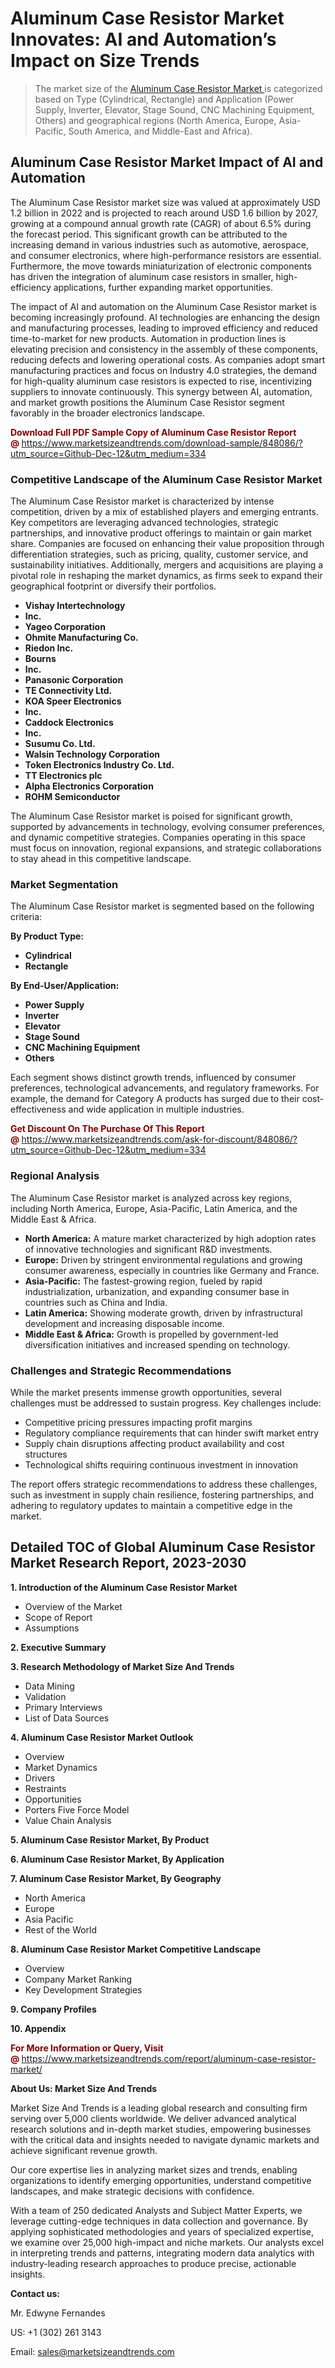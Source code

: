 <H1>Aluminum Case Resistor Market Innovates: AI and Automation’s Impact on Size Trends</H1><blockquote><p>The market size of the <a href="https://www.marketsizeandtrends.com/download-sample/848086/?utm_source=Github-Dec-12&amp;utm_medium=334" target="_blank">Aluminum Case Resistor Market </a>is categorized based on Type (Cylindrical, Rectangle) and Application (Power Supply, Inverter, Elevator, Stage Sound, CNC Machining Equipment, Others) and geographical regions (North America, Europe, Asia-Pacific, South America, and Middle-East and Africa).</p></blockquote><p><h2>Aluminum Case Resistor Market Impact of AI and Automation</h2><p>The Aluminum Case Resistor market size was valued at approximately USD 1.2 billion in 2022 and is projected to reach around USD 1.6 billion by 2027, growing at a compound annual growth rate (CAGR) of about 6.5% during the forecast period. This significant growth can be attributed to the increasing demand in various industries such as automotive, aerospace, and consumer electronics, where high-performance resistors are essential. Furthermore, the move towards miniaturization of electronic components has driven the integration of aluminum case resistors in smaller, high-efficiency applications, further expanding market opportunities.</p><p>The impact of AI and automation on the Aluminum Case Resistor market is becoming increasingly profound. AI technologies are enhancing the design and manufacturing processes, leading to improved efficiency and reduced time-to-market for new products. Automation in production lines is elevating precision and consistency in the assembly of these components, reducing defects and lowering operational costs. As companies adopt smart manufacturing practices and focus on Industry 4.0 strategies, the demand for high-quality aluminum case resistors is expected to rise, incentivizing suppliers to innovate continuously. This synergy between AI, automation, and market growth positions the Aluminum Case Resistor segment favorably in the broader electronics landscape.</p></p><p><strong><span style="color: #800000;">Download Full PDF Sample Copy of Aluminum Case Resistor Report @</span>&nbsp;</strong><a href="https://www.marketsizeandtrends.com/download-sample/848086/?utm_source=Github-Dec-12&amp;utm_medium=334">https://www.marketsizeandtrends.com/download-sample/848086/?utm_source=Github-Dec-12&amp;utm_medium=334</a></p><h3>Competitive Landscape of the Aluminum Case Resistor Market</h3><p>The Aluminum Case Resistor market is characterized by intense competition, driven by a mix of established players and emerging entrants. Key competitors are leveraging advanced technologies, strategic partnerships, and innovative product offerings to maintain or gain market share. Companies are focused on enhancing their value proposition through differentiation strategies, such as pricing, quality, customer service, and sustainability initiatives. Additionally, mergers and acquisitions are playing a pivotal role in reshaping the market dynamics, as firms seek to expand their geographical footprint or diversify their portfolios.</p><p><strong><p><ul><li>Vishay Intertechnology </li><li> Inc. </li><li> Yageo Corporation </li><li> Ohmite Manufacturing Co. </li><li> Riedon Inc. </li><li> Bourns </li><li> Inc. </li><li> Panasonic Corporation </li><li> TE Connectivity Ltd. </li><li> KOA Speer Electronics </li><li> Inc. </li><li> Caddock Electronics </li><li> Inc. </li><li> Susumu Co. Ltd. </li><li> Walsin Technology Corporation </li><li> Token Electronics Industry Co. Ltd. </li><li> TT Electronics plc </li><li> Alpha Electronics Corporation </li><li> ROHM Semiconductor</p></li></ul></p></strong></p><p>The Aluminum Case Resistor market is poised for significant growth, supported by advancements in technology, evolving consumer preferences, and dynamic competitive strategies. Companies operating in this space must focus on innovation, regional expansions, and strategic collaborations to stay ahead in this competitive landscape.</p><h3>Market Segmentation</h3><p>The Aluminum Case Resistor market is segmented based on the following criteria:</p><p><strong>By Product Type:</strong></p><p><strong><p><ul><li>Cylindrical </li><li> Rectangle</p></li></ul></p></strong></p><p><strong>By End-User/Application:</strong></p><p><strong><p><ul><li>Power Supply </li><li> Inverter </li><li> Elevator </li><li> Stage Sound </li><li> CNC Machining Equipment </li><li> Others</p></li></ul></p></strong></p><p>Each segment shows distinct growth trends, influenced by consumer preferences, technological advancements, and regulatory frameworks. For example, the demand for Category A products has surged due to their cost-effectiveness and wide application in multiple industries.</p><p><strong><span style="color: #800000;">Get Discount On The Purchase Of This Report @&nbsp;</span></strong><a href="https://www.marketsizeandtrends.com/ask-for-discount/848086/?utm_source=Github-Dec-12&amp;utm_medium=334">https://www.marketsizeandtrends.com/ask-for-discount/848086/?utm_source=Github-Dec-12&amp;utm_medium=334</a></p><h3>Regional Analysis</h3><p>The Aluminum Case Resistor market is analyzed across key regions, including North America, Europe, Asia-Pacific, Latin America, and the Middle East &amp; Africa.</p><ul><li><strong>North America:</strong> A mature market characterized by high adoption rates of innovative technologies and significant R&amp;D investments.</li><li><strong>Europe:</strong> Driven by stringent environmental regulations and growing consumer awareness, especially in countries like Germany and France.</li><li><strong>Asia-Pacific:</strong> The fastest-growing region, fueled by rapid industrialization, urbanization, and expanding consumer base in countries such as China and India.</li><li><strong>Latin America:</strong> Showing moderate growth, driven by infrastructural development and increasing disposable income.</li><li><strong>Middle East &amp; Africa:</strong> Growth is propelled by government-led diversification initiatives and increased spending on technology.</li></ul><h3>Challenges and Strategic Recommendations</h3><p>While the market presents immense growth opportunities, several challenges must be addressed to sustain progress. Key challenges include:</p><ul><li>Competitive pricing pressures impacting profit margins</li><li>Regulatory compliance requirements that can hinder swift market entry</li><li>Supply chain disruptions affecting product availability and cost structures</li><li>Technological shifts requiring continuous investment in innovation</li></ul><p>The report offers strategic recommendations to address these challenges, such as investment in supply chain resilience, fostering partnerships, and adhering to regulatory updates to maintain a competitive edge in the market.</p><h2>Detailed TOC of Global Aluminum Case Resistor Market Research Report, 2023-2030</h2><p><strong>1. Introduction of the Aluminum Case Resistor Market</strong></p><ul><li>Overview of the Market</li><li>Scope of Report</li><li>Assumptions&nbsp;</li></ul><p><strong>2. Executive Summary</strong></p><p><strong>3. Research Methodology of <strong>Market Size And Trends</strong></strong></p><ul><li>Data Mining</li><li>Validation</li><li>Primary Interviews</li><li>List of Data Sources&nbsp;</li></ul><p><strong>4. Aluminum Case Resistor Market Outlook</strong></p><ul><li>Overview</li><li>Market Dynamics</li><li>Drivers</li><li>Restraints</li><li>Opportunities</li><li>Porters Five Force Model</li><li>Value Chain Analysis&nbsp;</li></ul><p><strong>5. Aluminum Case Resistor Market, By Product</strong></p><p><strong>6. Aluminum Case Resistor Market, By Application</strong></p><p><strong>7. Aluminum Case Resistor Market, By Geography</strong></p><ul><li>North America</li><li>Europe</li><li>Asia Pacific</li><li>Rest of the World&nbsp;</li></ul><p><strong>8. Aluminum Case Resistor Market Competitive Landscape</strong></p><ul><li>Overview</li><li>Company Market Ranking</li><li>Key Development Strategies&nbsp;</li></ul><p><strong>9. Company Profiles</strong></p><p><strong>10. Appendix</strong></p><p><strong><span style="color: #800000;">For More Information or Query, Visit @&nbsp;</span></strong><a href="https://www.marketsizeandtrends.com/report/aluminum-case-resistor-market/">https://www.marketsizeandtrends.com/report/aluminum-case-resistor-market/</a></p><p></p><p><strong>About Us:&nbsp;Market Size And Trends</strong></p><p>Market Size And Trends&nbsp;is a leading global research and consulting firm serving over 5,000 clients worldwide. We deliver advanced analytical research solutions and in-depth market studies, empowering businesses with the critical data and insights needed to navigate dynamic markets and achieve significant revenue growth.</p><p>Our core expertise lies in analyzing market sizes and trends, enabling organizations to identify emerging opportunities, understand competitive landscapes, and make strategic decisions with confidence.</p><p>With a team of 250 dedicated Analysts and Subject Matter Experts, we leverage cutting-edge techniques in data collection and governance. By applying sophisticated methodologies and years of specialized expertise, we examine over 25,000 high-impact and niche markets. Our analysts excel in interpreting trends and patterns, integrating modern data analytics with industry-leading research approaches to produce precise, actionable insights.</p><p><strong>Contact us:</strong></p><p>Mr. Edwyne Fernandes</p><p>US: +1 (302) 261 3143</p><p>Email: <a href="mailto:sales@marketsizeandtrends.com">sales@marketsizeandtrends.com</a>&nbsp;</p>
